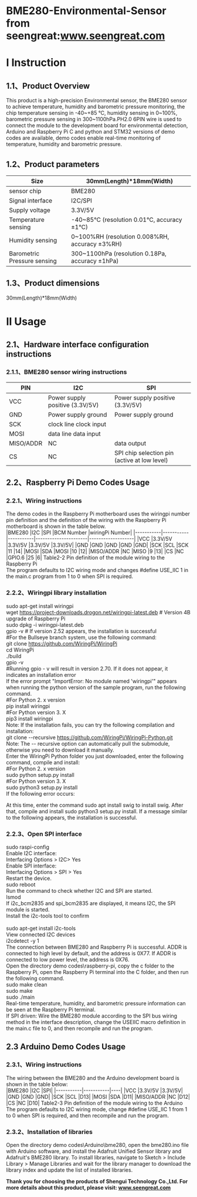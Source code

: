 BME280-Environmental-Sensor from seengreat:www.seengreat.com
 =======================================
# Ⅰ  Instruction
## 1.1、Product Overview
This product is a high-precision Environmental sensor, the BME280 sensor to achieve temperature, humidity and barometric pressure monitoring, the chip temperature sensing in -40~+85 °C, humidity sensing in 0~100%, barometric pressure sensing in 300~1100hPa.PH2.0 6PIN wire is used to connect the module to the development board for environmental detection, Arduino and Raspberry Pi C and python and STM32 versions of demo codes are available, demo codes enable real-time monitoring of temperature, humidity and barometric pressure.<br>
## 1.2、Product parameters
|Size	|30mm(Length)*18mm(Width)|
|-----------|-------------------------------|
|sensor chip	|BME280|
|Signal interface	|I2C/SPI|
|Supply voltage	|3.3V/5V|
|Temperature sensing	|-40~85°C (resolution 0.01°C, accuracy ±1°C)|
|Humidity sensing	|0~100%RH (resolution 0.008%RH, accuracy ±3%RH)|
|Barometric Pressure sensing	|300~1100hPa (resolution 0.18Pa, accuracy ±1hPa)|	
## 1.3、Product dimensions
30mm(Length)*18mm(Width)<br>
# Ⅱ  Usage
## 2.1、Hardware interface configuration instructions
### 2.1.1、BME280 sensor wiring instructions
|PIN	|I2C	|SPI|
|-----------|----------|----|
|VCC	|Power supply positive (3.3V/5V)	|Power supply positive (3.3V/5V)|
|GND	|Power supply ground	|Power supply ground|
|SCK	|clock line	clock input|
|MOSI	|data line	data input|
|MISO/ADDR	|NC	|data output|
|CS	|NC	|SPI chip selection pin (active at low level)|
## 2.2、Raspberry Pi Demo Codes Usage	
### 2.2.1、Wiring instructions
The demo codes in the Raspberry Pi motherboard uses the wiringpi number pin definition and the definition of the wiring with the Raspberry Pi motherboard is shown in the table below.<br>
|BME280 	|I2C	|SPI	|BCM Number	|wiringPi Number|
|-----------|-----------|-----------|----------------------|-------------------|
|VCC	|3.3V/5V	|3.3V/5V	|3.3V/5V	|3.3V/5V|
|GND	|GND	|GND	|GND	|GND|
|SCK	|SCL	|SCK	|11	|14|
|MOSI	|SDA	|MOSI	|10	|12|
|MISO/ADDR	|NC	|MISO	|9	|13|
|CS	|NC	|GPIO.6	|25	|6|
Table2-2 Pin definition of the module wiring to the Raspberry Pi<br>
The program defaults to I2C wiring mode and changes #define USE_IIC 1 in the main.c program from 1 to 0 when SPI is required.<br>
### 2.2.2、Wiringpi library installation
   sudo apt-get install wiringpi<br>
   wget https://project-downloads.drogon.net/wiringpi-latest.deb  # Version 4B upgrade of Raspberry Pi<br>
   sudo dpkg -i wiringpi-latest.deb<br>
   gpio -v # If version 2.52 appears, the installation is successful<br>
#For the Bullseye branch system, use the following command:<br>
git clone https://github.com/WiringPi/WiringPi<br>
cd WiringPi<br>
./build<br>
gpio -v<br>
#Running gpio - v will result in version 2.70. If it does not appear, it indicates an installation error<br>
If the error prompt "ImportError: No module named 'wiringpi'" appears when running the python version of the sample program, run the following command.<br>
#For Python 2. x version<br>
pip install wiringpi<br>
#For Python version 3. X<br>
pip3 install wiringpi<br>
Note: If the installation fails, you can try the following compilation and installation:<br>
git clone --recursive https://github.com/WiringPi/WiringPi-Python.git<br>
Note: The -- recursive option can automatically pull the submodule, otherwise you need to download it manually.<br>
Enter the WiringPi Python folder you just downloaded, enter the following command, compile and install:<br>
#For Python 2. x version<br>
sudo python setup.py install <br>
#For Python version 3. X<br>
sudo python3 setup.py install<br>
If the following error occurs:<br>

At this time, enter the command sudo apt install swig to install swig. After that, compile and install sudo python3 setup.py install. If a message similar to the following appears, the installation is successful.<br>
### 2.2.3、Open SPI interface
sudo raspi-config<br>
Enable I2C interface:<br>
Interfacing Options > I2C> Yes<br>
Enable SPI interface:<br>
Interfacing Options > SPI > Yes<br>
Restart the device.<br>
sudo reboot<br>
Run the command to check whether I2C and SPI are started.<br>
lsmod<br>
If i2c_bcm2835 and spi_bcm2835 are displayed, it means I2C, the SPI module is started.<br>
Install the i2c-tools tool to confirm<br>	
sudo apt-get install i2c-tools<br>
View connected I2C devices<br>
i2cdetect -y 1<br>
The connection between BME280 and Raspberry Pi is successful. ADDR is connected to high level by default, and the address is 0X77. If ADDR is connected to low power level, the address is 0X76.<br>
Open the directory demo codes\raspberry-pi, copy the c folder to the Raspberry Pi, open the Raspberry Pi terminal into the C folder, and then run the following command.<br>
sudo make clean<br>
sudo make<br>
sudo ./main<br>
Real-time temperature, humidity, and barometric pressure information can be seen at the Raspberry Pi terminal.<br>
If SPI driven: Wire the BME280 module according to the SPI bus wiring method in the interface description, change the USEIIC macro definition in the main.c file to 0, and then recompile and run the program.<br>
## 2.3 Arduino Demo Codes Usage
### 2.3.1、Wiring instructions
The wiring between the BME280 and the Arduino development board is shown in the table below:<br>
|BME280 	|I2C	|SPI|
|-----------|-----------|----|
|VCC	|3.3V/5V	|3.3V/5V|
|GND	|GND	|GND|
|SCK	|SCL	|D13|
|MOSI	|SDA	|D11|
|MISO/ADDR	|NC	|D12|
|CS	|NC	|D10|
Table2-3 Pin definition of the module wiring to the Arduino<br>
The program defaults to I2C wiring mode, change #define USE_IIC 1 from 1 to 0 when SPI is required, and then recompile and run the program.<br>
### 2.3.2、Installation of libraries
Open the directory demo codes\Arduino\bme280, open the bme280.ino file with Arduino software, and install the Adafruit Unified Sensor library and Adafruit's BME280 library. To install libraries, navigate to Sketch > Include Library > Manage Libraries and wait for the library manager to download the library index and update the list of installed libraries.<br>

__Thank you for choosing the products of Shengui Technology Co.,Ltd. For more details about this product, please visit:
www.seengreat.com__

